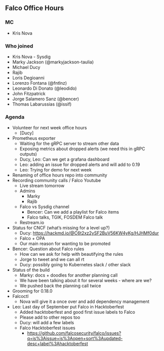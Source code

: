 ## Falco Office Hours

### MC

- Kris Nova

### Who joined

- Kris Nova - Sysdig
- Marky Jackson (@markyjackson-taulia)
- Michael Ducy
- Rajib
- Loris Degioanni
- Lorenzo Fontana (@fntlnz)
- Leonardo Di Donato (@leodido)
- John Fitzpatrick
- Jorge Salamero Sanz (@bencer)
- Thomas Labarussias (@issif)


### Agenda

- Volunteer for next week office hours
  - [Ducy]
- Prometheus exporter
  - Waiting for the gRPC server to stream other data
  - Exposing metrics about dropped alerts (we need this in gRPC outputs)
  - Ducy, Leo: Can we get a grafana dashboard
  - Leo: adding an issue for dropped alerts and will add to 0.19
  - Leo: Trying for demo for next week 
- Renaming of office hours repo into community
- Recording community calls / Falco Youtube
  - Live stream tomorrow
  - Admins
    - Marky 
    - Rajib
  - Falco vs Sysdig channel
    - Bencer: Can we add a playlist for Falco items
    - Falco talks, TGIK, FOSDEM Falco talk
  - Restream.io 
- Status for CNCF (what’s missing for a level up?)
  - Ducy: https://hackmd.io/@C6t2xz2ySF2BuV56KW4yKg/HJHMf0dur
  - Falco + OPA
  - Our main reason for wanting to be promoted
- Bencer: Question about Falco rules
  - How can we ask for help with beautifying the rules
  - Jorge to tweet and we can all rt
  - Ducy: possibly going to Kubernetes slack / other slack
- Status of the build
  - Marky: docs + doodles for another planning call
  - We have been talking about it for several weeks - where are we?
  - We pushed back the planning call twice
- Grooming for 0.18.0
- Falcoctl
  - Nova will give it a once over and add dependency management
- Leo: Last day of September put Falco in Hacktoberfest 
  - Added hacktoberfest and good first issue labels to Falco
  - Please add to other repos too
  - Ducy: will add a few labels
  - Falco Hacktoberfest issues 
    - https://github.com/falcosecurity/falco/issues?q=is%3Aissue+is%3Aopen+sort%3Aupdated-desc+label%3Ahacktoberfest 